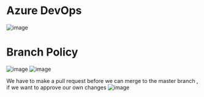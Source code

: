 # Azure DevOps
![image](https://github.com/user-attachments/assets/9a2aa372-3d8b-480f-9bbe-60ab18d9967d)

# Branch Policy
![image](https://github.com/user-attachments/assets/06da48a6-6e91-4154-9b94-5e26334dd413)
![image](https://github.com/user-attachments/assets/4730d845-fd65-44bf-a55e-5e60eb2d69e2)

We have to make a pull request before we can merge to the master branch , if we want to approve our own changes
![image](https://github.com/user-attachments/assets/95eb552c-57b4-4ba0-a03a-7ec84e29c2a3)

